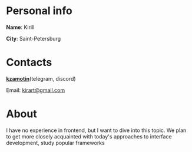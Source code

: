 # Personal info

**Name**: Kirill

**City**: Saint-Petersburg

# Contacts

[**kzamotin**](https://t.me/kzamotin)(telegram, discord)

Email: kirart@gmail.com

# About
I have no experience in frontend, but I want to dive into this topic. We plan to get more closely acquainted with today's approaches to interface development, study popular frameworks
